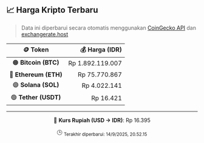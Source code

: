 

<!-- HARGA_KRIPTO -->
## 📈 Harga Kripto Terbaru

> Data ini diperbarui secara otomatis menggunakan [CoinGecko API](https://www.coingecko.com/) dan [exchangerate.host](https://exchangerate.host/)

<div align="center">

| 🪙 Token | 💰 Harga (IDR) |
|:------:|---------------:|
| 🟠 **Bitcoin (BTC)**   | Rp 1.892.119.007 |
| 🔵 **Ethereum (ETH)**  | Rp 75.770.867 |
| 🟣 **Solana (SOL)**    | Rp 4.022.141 |
| 🟢 **Tether (USDT)**   | Rp 16.421 |

---

💱 **Kurs Rupiah (USD → IDR)**: Rp 16.395

🕒 <sub>Terakhir diperbarui: 14/9/2025, 20.52.15</sub>

</div>
<!-- /HARGA_KRIPTO -->